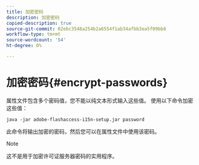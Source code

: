 ```yaml
---
title: 加密密码
description: 加密密码
copied-description: true
source-git-commit: 02ebc3548a254b2a6554f1ab34afbb3ea5f09bb8
workflow-type: tm+mt
source-wordcount: '54'
ht-degree: 0%

---
```


# 加密密码{#encrypt-passwords}

属性文件包含多个密码值，您不能以纯文本形式输入这些值。 使用以下命令加密这些值：

`java -jar adobe-flashaccess-i15n-setup.jar password`

此命令将输出加密的密码，然后您可以在属性文件中使用该密码。

>[!NOTE]
>这不是用于加密许可证服务器密码的实用程序。
